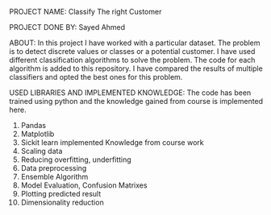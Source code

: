 PROJECT NAME:
Classify The right Customer

PROJECT DONE BY:
Sayed Ahmed

ABOUT:
In this project I have worked with a particular dataset. The problem is to detect discrete values or classes or a potential customer. I have used different classification algorithms to solve the problem. The code for each algorithm is added to this repository. I have compared the results of multiple classifiers and opted the best ones for this problem. 

USED LIBRARIES AND IMPLEMENTED KNOWLEDGE:
The code has been trained using python and the knowledge gained from course is implemented here.
1.	Pandas
2.	Matplotlib
3.	Sickit learn
implemented Knowledge from course work
1.	Scaling data
2.	Reducing overfitting, underfitting
3.	Data preprocessing
4.	Ensemble Algorithm
5.	Model Evaluation, Confusion Matrixes 
6.	Plotting predicted result
7.	Dimensionality reduction
